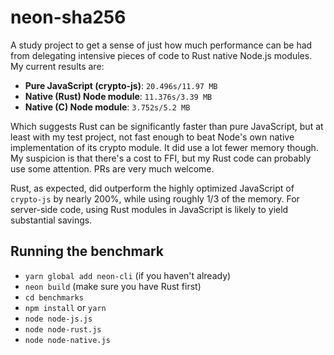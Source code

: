# neon-sha256

A study project to get a sense of just how much performance can be had
from delegating intensive pieces of code to Rust native Node.js modules. My 
current results are:

- **Pure JavaScript (crypto-js)**: `20.496s/11.97 MB`
- **Native (Rust) Node module**: `11.376s/3.39 MB`
- **Native (C) Node module**: `3.752s/5.2 MB`

Which suggests Rust can be significantly faster than pure JavaScript, but 
at least with my test project, not fast enough to beat Node's own native
implementation of its crypto module. It did use a lot fewer memory though. My 
suspicion is that there's a cost to FFI, but my Rust code can probably use 
some attention. PRs are very much welcome.

Rust, as expected, did outperform the highly optimized JavaScript of `crypto-js`
by nearly 200%, while using roughly 1/3 of the memory. For server-side code,
using Rust modules in JavaScript is likely to yield substantial savings.

## Running the benchmark

- `yarn global add neon-cli` (if you haven't already)
- `neon build` (make sure you have Rust first)
- `cd benchmarks`
- `npm install` or `yarn`
- `node node-js.js`
- `node node-rust.js`
- `node node-native.js`